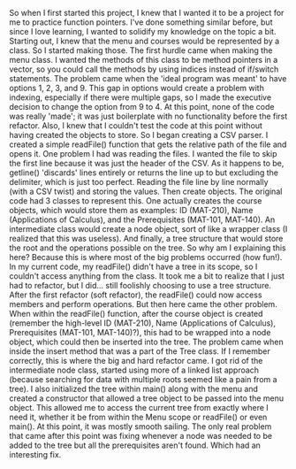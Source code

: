 So when I first started this project, I knew that I wanted it to be a project for me to practice function pointers. I've done something similar before, but since I love learning, I wanted to solidify my knowledge on the topic a bit.
Starting out, I knew that the menu and courses would be represented by a class. So I started making those. The first hurdle came when making the menu class. I wanted the methods of this class to be method pointers in a vector, so you could call the methods by using indices instead of if/switch statements. The problem came when the 'ideal program was meant' to have options 1, 2, 3, and 9. This gap in options would create a problem with indexing, especially if there were multiple gaps, so I made the executive decision to change the option from 9 to 4.
At this point, none of the code was really 'made'; it was just boilerplate with no functionality before the first refactor. Also, I knew that I couldn't test the code at this point without having created the objects to store. So I began creating a CSV parser.
I created a simple readFile() function that gets the relative path of the file and opens it. One problem I had was reading the files. I wanted the file to skip the first line because it was just the header of the CSV. As it happens to be, getline() 'discards' lines entirely or returns the line up to but excluding the delimiter, which is just too perfect. Reading the file line by line normally (with a CSV twist) and storing the values. Then create objects.
The original code had 3 classes to represent this. One actually creates the course objects, which would store them as examples: ID (MAT-210), Name (Applications of Calculus), and the Prerequisites (MAT-101, MAT-140). An intermediate class would create a node object, sort of like a wrapper class (I realized that this was useless). And finally, a tree structure that would store the root and the operations possible on the tree.
So why am I explaining this here? Because this is where most of the big problems occurred (how fun!). In my current code, my readFile() didn't have a tree in its scope, so I couldn't access anything from the class. It took me a bit to realize that I just had to refactor, but I did... still foolishly choosing to use a tree structure.
After the first refactor (soft refactor), the readFile() could now access members and perform operations. But then here came the other problem. When within the readFile() function, after the course object is created (remember the high-level ID (MAT-210), Name (Applications of Calculus), Prerequisites (MAT-101, MAT-140)?), this had to be wrapped into a node object, which could then be inserted into the tree. The problem came when inside the insert method that was a part of the Tree class. If I remember correctly, this is where the big and hard refactor came.
I got rid of the intermediate node class, started using more of a linked list approach (because searching for data with multiple roots seemed like a pain from a tree). I also initialized the tree within main() along with the menu and created a constructor that allowed a tree object to be passed into the menu object. This allowed me to access the current tree from exactly where I need it, whether it be from within the Menu scope or readFile() or even main(). At this point, it was mostly smooth sailing.
The only real problem that came after this point was fixing whenever a node was needed to be added to the tree but all the prerequisites aren't found. Which had an interesting fix.

